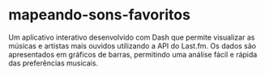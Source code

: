 # mapeando-sons-favoritos
Um aplicativo interativo desenvolvido com Dash que permite visualizar as músicas e artistas mais ouvidos utilizando a API do Last.fm. Os dados são apresentados em gráficos de barras, permitindo uma análise fácil e rápida das preferências musicais.
